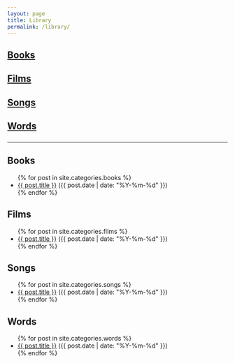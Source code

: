 ```yaml
---
layout: page
title: Library
permalink: /library/
---
```


<!-- 상단 카테고리 링크(앵커) -->
<h2 style="margin-bottom:0.2rem;"><a href="#books">Books</a></h2>
<h2 style="margin-bottom:0.2rem;"><a href="#films">Films</a></h2>
<h2 style="margin-bottom:0.2rem;"><a href="#songs">Songs</a></h2>
<h2 style="margin-bottom:1.5rem;"><a href="#words">Words</a></h2>

<hr/>

<!-- Books 섹션 -->
<h2 id="books">Books</h2>
<ul>
{% for post in site.categories.books %}
  <li>
    <a href="{{ post.url | relative_url }}">{{ post.title }}</a>
    <span class="post-meta">({{ post.date | date: "%Y-%m-%d" }})</span>
  </li>
{% endfor %}
</ul>

<!-- Films 섹션 -->
<h2 id="films">Films</h2>
<ul>
{% for post in site.categories.films %}
  <li>
    <a href="{{ post.url | relative_url }}">{{ post.title }}</a>
    <span class="post-meta">({{ post.date | date: "%Y-%m-%d" }})</span>
  </li>
{% endfor %}
</ul>

<!-- Songs 섹션 -->
<h2 id="songs">Songs</h2>
<ul>
{% for post in site.categories.songs %}
  <li>
    <a href="{{ post.url | relative_url }}">{{ post.title }}</a>
    <span class="post-meta">({{ post.date | date: "%Y-%m-%d" }})</span>
  </li>
{% endfor %}
</ul>

<!-- Words 섹션 -->
<h2 id="words">Words</h2>
<ul>
{% for post in site.categories.words %}
  <li>
    <a href="{{ post.url | relative_url }}">{{ post.title }}</a>
    <span class="post-meta">({{ post.date | date: "%Y-%m-%d" }})</span>
  </li>
{% endfor %}
</ul>
